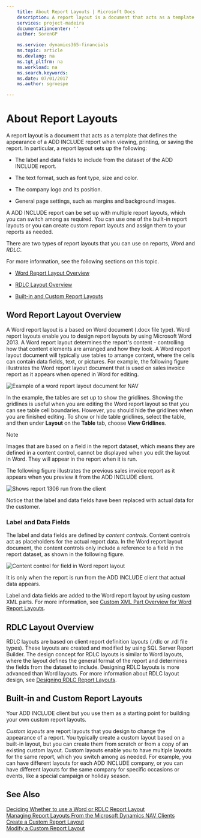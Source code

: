 ```yaml
---
    title: About Report Layouts | Microsoft Docs
    description: A report layout is a document that acts as a template that defines the appearance of a ADD INCLUDE<!--[!INCLUDE[d365fin](../../includes/d365fin_md.md)]--> report when viewing, printing, or saving the report. In particular, a report layout sets up the following:
    services: project-madeira
    documentationcenter: ''
    author: SorenGP

    ms.service: dynamics365-financials
    ms.topic: article
    ms.devlang: na
    ms.tgt_pltfrm: na
    ms.workload: na
    ms.search.keywords:
    ms.date: 07/01/2017
    ms.author: sgroespe

---
```

# About Report Layouts
A report layout is a document that acts as a template that defines the appearance of a ADD INCLUDE<!--[!INCLUDE[d365fin](../../includes/d365fin_md.md)]--> report when viewing, printing, or saving the report. In particular, a report layout sets up the following:  
  
-   The label and data fields to include from the dataset of the ADD INCLUDE<!--[!INCLUDE[d365fin](../../includes/d365fin_md.md)]--> report.  
  
-   The text format, such as font type, size and color.  
  
-   The company logo and its position.  
  
-   General page settings, such as margins and background images.  
  
 A ADD INCLUDE<!--[!INCLUDE[d365fin](../../includes/d365fin_md.md)]--> report can be set up with multiple report layouts, which you can switch among as required. You can use one of the built-in report layouts or you can create custom report layouts and assign them to your reports as needed.  
  
 There are two types of report layouts that you can use on reports, *Word* and *RDLC*.  
  
 For more information, see the following sections on this topic.  
  
-   [Word Report Layout Overview](../WorkingWithDynamics/about-report-layouts.md#WordLayout)  
  
-   [RDLC Layout Overview](../WorkingWithDynamics/about-report-layouts.md#RDLCLayout)  
  
-   [Built-in and Custom Report Layouts](../WorkingWithDynamics/about-report-layouts.md#BuiltinLayout)  
  
##  <a name="WordLayout"></a> Word Report Layout Overview  
 A Word report layout is a based on Word document (.docx file type). Word report layouts enable you to design report layouts by using Microsoft Word 2013. A Word report layout determines the report's content - controlling how that content elements are arranged and how they look. A Word report layout document will typically use tables to arrange content, where the cells can contain data fields, text, or pictures. For example, the following figure illustrates the Word report layout document that is used on sales invoice report as it appears when opened in Word for editing.  
  
 ![Example of a word report layout document for NAV](../FullExperience/media/nav_wordreportlayout_edit_in_word_example.png "NAV_WordReportLayout_Edit_In_Word_Example")  
  
 In the example, the tables are set up to show the gridlines. Showing the gridlines is useful when you are editing the Word report layout so that you can see table cell boundaries. However, you should hide the gridlines when you are finished editing. To show or hide table gridlines, select the table, and then under **Layout** on the **Table** tab, choose **View Gridlines**.  
  
> [!NOTE]  
>  Images that are based on a field in the report dataset, which means they are defined in a content control, cannot be displayed when you edit the layout in Word. They will appear in the report when it is run.  
  
 The following figure illustrates the previous sales invoice report as it appears when you preview it from the ADD INCLUDE<!--[!INCLUDE[d365fin](../../includes/d365fin_md.md)]--> client.  
  
 ![Shows report 1306 run from the client](../FullExperience/media/nav_wordreportlayout_example_from_client.png "NAV_WordReportLayout_Example_From_Client")  
  
 Notice that the label and data fields have been replaced with actual data for the customer.  
  
### Label and Data Fields  
 The label and data fields are defined by *content controls*. Content controls act as placeholders for the actual report data. In the Word report layout document, the content controls only include a reference to a field in the report dataset, as shown in the following figure.  
  
 ![Content control for field in Word report layout](../FullExperience/media/nav_wordreportlayouts_contentcontrol.png "NAV_WordReportLayouts_ContentControl")  
  
 It is only when the report is run from the ADD INCLUDE<!--[!INCLUDE[d365fin](../../includes/d365fin_md.md)]--> client that actual data appears.  
  
 Label and data fields are added to the Word report layout by using custom XML parts. For more information, see [Custom XML Part Overview for Word Report Layouts](../FullExperience/how-to-add-fields-to-a-word-report-layout.md).  
  
##  <a name="RDLCLayout"></a> RDLC Layout Overview  
 RDLC layouts are based on client report definition layouts (.rdlc or .rdl file types). These layouts are created and modified by using SQL Server Report Builder. The design concept for RDLC layouts is similar to Word layouts, where the layout defines the general format of the report and determines the fields from the dataset to include. Designing RDLC layouts is more advanced than Word layouts. For more information about RDLC layout design, see [Designing RDLC Report Layouts](../FullExperience/Designing%20RDLC%20Report%20Layouts.md).  
  
##  <a name="BuiltinLayout"></a> Built-in and Custom Report Layouts  
 Your ADD INCLUDE<!--[!INCLUDE[d365fin](../../includes/d365fin_md.md)]--> client but you use them as a starting point for building your own custom report layouts.  
  
 *Custom layouts* are report layouts that you design to change the appearance of a report. You typically create a custom layout based on a built-in layout, but you can create them from scratch or from a copy of an existing custom layout. Custom layouts enable you to have multiple layouts for the same report, which you switch among as needed. For example, you can have different layouts for each ADD INCLUDE<!--[!INCLUDE[d365fin](../../includes/d365fin_md.md)]--> company, or you can have different layouts for the same company for specific occasions or events, like a special campaign or holiday season.  
  
## See Also  
 [Deciding Whether to use a Word or RDLC Report Layout](../FullExperience/deciding-whether-to-use-a-word-or-rdlc-report-layout.md)   
 [Managing Report Layouts From the Microsoft Dynamics NAV Clients](../FullExperience/managing-report-layouts-from-the-microsoft-dynamics-nav-clients.md)   
 [Create a Custom Report Layout](../FullExperience/how-to-create-a-custom-report-layout.md)   
 [Modify a Custom Report Layout](../FullExperience/how-to-modify-a-custom-report-layout.md)